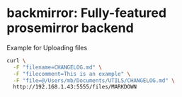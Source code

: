 # backmirror: Fully-featured prosemirror backend

Example for Uploading files


```Bash
curl \
  -F "filename=CHANGELOG.md" \
  -F "filecomment=This is an example" \
  -F "file=@/Users/mb/Documents/UTILS/CHANGELOG.md" \
  http://192.168.1.43:5555/files/MARKDOWN
```  